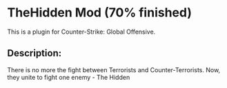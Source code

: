 # TheHidden Mod (70% finished)

This is a plugin for Counter-Strike: Global Offensive.

## Description:
There is no more the fight between Terrorists and Counter-Terrorists. Now, they unite to fight one enemy - The Hidden

